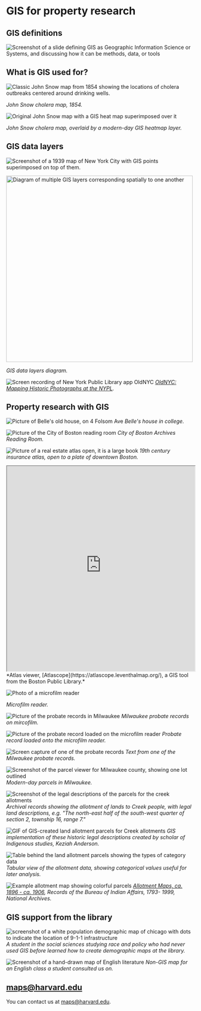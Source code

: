 # GIS for property research

## GIS definitions

![Screenshot of a slide defining GIS as Geographic Information Science or Systems, and discussing how it can be methods, data, or tools](media/GIS-intro.png)

## What is GIS used for?

![Classic John Snow map from 1854 showing the locations of cholera outbreaks centered around drinking wells.](media/snow.jpeg)

*John Snow cholera map, 1854.*

![Original John Snow map with a GIS heat map superimposed over it](media/snow-gis.png)

*John Snow cholera map, overlaid by a modern-day GIS heatmap layer.*

## GIS data layers

![Screenshot of a 1939 map of New York City with GIS points superimposed on top of them.](media/ricky.png)

<img src="media/layers.jpeg" alt="Diagram of multiple GIS layers corresponding spatially to one another" height="500">

*GIS data layers diagram.*

![Screen recording of New York Public Library app OldNYC](media/oldnyc.gif)
*[OldNYC: Mapping Historic Photographs at the NYPL](https://www.oldnyc.org/).* 


## Property research with GIS

![Picture of Belle's old house, on 4 Folsom Ave](media/folsom.png)
*Belle's house in college.*

![Picture of the City of Boston reading room](media/reading-room.png)
*City of Boston Archives Reading Room.*

![Picture of a real estate atlas open, it is a large book](media/books.png)
*19th century insurance atlas, open to a plate of downtown Boston.*

<iframe width="100%" height="550" src="https://atlascope.leventhalmap.org/#view:embed$base:000$overlay:39999059010718$zoom:18.00$center:-7914725.872110603,5210447.532772563$mode:glass$pos:204"></iframe>
*Atlas viewer, [Atlascope](https://atlascope.leventhalmap.org/), a GIS tool from the Boston Public Library.*

![Photo of a microfilm reader](media/microfilm-1.jpeg)

*Microfilm reader.*

![Picture of the probate records in Milwaukee](media/microfilm-2.jpeg)
*Milwaukee probate records on mircofilm.*

![Picture of the probate record loaded on the microfilm reader](media/microfilm-3.jpeg)
*Probate record loaded onto the microfilm reader.*

![Screen capture of one of the probate records](media/microfilm-4.png)
*Text from one of the Milwaukee probate records.*

![Screenshot of the parcel viewer for Milwaukee county, showing one lot outlined](media/mke-parcels.png)
*Modern-day parcels in Milwaukee.*

![Screenshot of the legal descriptions of the parcels for the creek allotments](media/allotment.png)
*Archival records showing the allotment of lands to Creek people, with legal land descriptions, e.g. "The north-east half of the south-west quarter of section 2, township 16, range 7."*

![GIF of GIS-created land allotment parcels for Creek allotments](media/keziah.gif)
*GIS implementation of these historic legal descriptions created by scholar of Indigenous studies, Keziah Anderson.*

![Table behind the land allotment parcels showing the types of category data](media/allotment-table.gif)
*Tabular view of the allotment data, showing categorical values useful for later analysis.*

![Example allotment map showing colorful parcels](media/allot-1.png)
*[Allotment Maps, ca. 1896 - ca. 1906](https://catalog.archives.gov/id/652462), Records of the Bureau of Indian Affairs, 1793- 1999, National Archives.*


## GIS support from the library

![screenshot of a white population demographic map of chicago with dots to indicate the location of 9-1-1 infrastructure](media/levin.png)
*A student in the social sciences studying race and policy who had never used GIS before learned how to create demographic maps at the library.*

![Screenshot of a hand-drawn map of English literature](media/cf.png)
*Non-GIS map for an English class a student consulted us on.*

## maps@harvard.edu

You can contact us at [maps@harvard.edu](mailto:maps@harvard.edu).